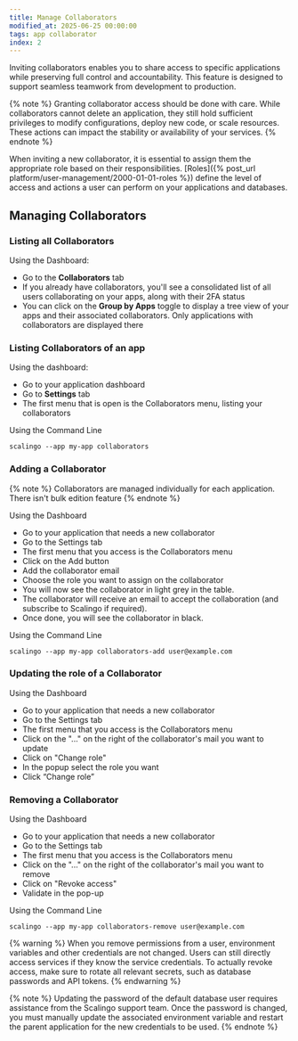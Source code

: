 ```yaml
---
title: Manage Collaborators
modified_at: 2025-06-25 00:00:00
tags: app collaborator
index: 2
---
```


Inviting collaborators enables you to share access to specific applications while preserving full control and accountability. This feature is designed to support seamless teamwork from development to production.

{% note %}
Granting collaborator access should be done with care. While collaborators cannot delete an application, they still hold sufficient privileges to modify configurations, deploy new code, or scale resources. These actions can impact the stability or availability of your services.
{% endnote %}

When inviting a new collaborator, it is essential to assign them the appropriate role based on their responsibilities. [Roles]({% post_url platform/user-management/2000-01-01-roles %}) define the level of access and actions a user can perform on your applications and databases.

## Managing Collaborators

### Listing all Collaborators

Using the Dashboard:
- Go to the **Collaborators** tab
- If you already have collaborators, you'll see a consolidated list of all users collaborating on your apps, along with their 2FA status
- You can click on the **Group by Apps** toggle to display a tree view of your apps and their associated collaborators. Only applications with collaborators are displayed there

### Listing Collaborators of an app

Using the dashboard:
- Go to your application dashboard
- Go to **Settings** tab
- The first menu that is open is the Collaborators menu, listing your collaborators

Using the Command Line
```shell
scalingo --app my-app collaborators
```

### Adding a Collaborator

{% note %}
Collaborators are managed individually for each application. There isn't bulk edition feature
{% endnote %}

Using the Dashboard

- Go to your application that needs a new collaborator
- Go to the Settings tab
- The first menu that you access is the Collaborators menu
- Click on the Add button
- Add the collaborator email
- Choose the role you want to assign on the collaborator 
- You will now see the collaborator in light grey in the table.
- The collaborator will receive an email to accept the collaboration (and subscribe to Scalingo if required).
- Once done, you will see the collaborator in black.

Using the Command Line

```shell
scalingo --app my-app collaborators-add user@example.com
```

### Updating the role of a Collaborator

Using the Dashboard

- Go to your application that needs a new collaborator
- Go to the Settings tab
- The first menu that you access is the Collaborators menu
- Click on the "..." on the right of the collaborator's mail you want to update
- Click on "Change role"
- In the popup select the role you want
- Click “Change role”



### Removing a Collaborator

Using the Dashboard

- Go to your application that needs a new collaborator
- Go to the Settings tab
- The first menu that you access is the Collaborators menu
- Click on the "..." on the right of the collaborator's mail you want to remove
- Click on "Revoke access"
- Validate in the pop-up

Using the Command Line

```shell
scalingo --app my-app collaborators-remove user@example.com
```

{% warning %}
When you remove permissions from a user, environment variables and other credentials are not changed. Users can still directly access services if they know the service credentials. To actually revoke access, make sure to rotate all relevant secrets, such as database passwords and API tokens.
{% endwarning %}

{% note %}
Updating the password of the default database user requires assistance from the Scalingo support team. Once the password is changed, you must manually update the associated environment variable and restart the parent application for the new credentials to be used.
{% endnote %}
